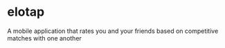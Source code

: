 # elotap
A mobile application that rates you and your friends based on competitive matches with one another

